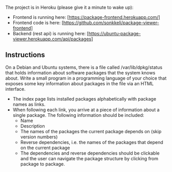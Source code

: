 The project is in Heroku (please give it a minute to wake up):
* Frontend is running here: [https://package-frontend.herokuapp.com/]
* Frontend code is here: [https://github.com/sonkkeli/package-viewer-frontend]
* Backend (rest api) is running here: [https://ubuntu-package-viewer.herokuapp.com/api/packages]

## Instructions
On a Debian and Ubuntu systems, there is a file called /var/lib/dpkg/status that holds information about software packages that the system knows about. Write a small program in a programming language of your choice that exposes some key information about packages in the file via an HTML interface.

* The index page lists installed packages alphabetically with package names as links.
* When following each link, you arrive at a piece of information about a single package. The following information should be included:
    * Name
    * Description
    * The names of the packages the current package depends on (skip version numbers)
    * Reverse dependencies, i.e. the names of the packages that depend on the current package
    * The dependencies and reverse dependencies should be clickable and the user can navigate the package structure by clicking from package to package.